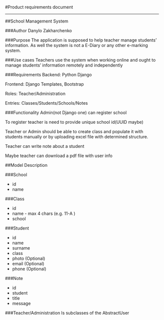 #Product requirements document

---

##School Management System

###Author
Danylo Zakharchenko

###Purpose
The application is supposed to help teacher manage students’ information. As well the system is not a E-Diary or any other e-marking system.

###Use cases
Teachers use the system when working online and ought to manage students’ information remotely and independently

###Requirements
Backend: Python Django

Frontend: Django Templates, Bootstrap

Roles: Teacher/Administration

Entries: Classes/Students/Schools/Notes

###Functionality
Admin(not Django one) can register school 

To register teacher is need to provide unique school id(UUID maybe)

Teacher or Admin should be able to create class and populate it with students manually or by uploading excel file with determined structure.

Teacher can write note about a student

Maybe teacher can download a pdf file with user info

##Model Description

###School
 
- id
- name

###Class

 - id
 - name - max 4 chars (e.g. 11-A )
 - school

###Student
 - id
 - name
 - surname
 - class
 - photo (Optional)
 - email (Optional)
 - phone (Optional)

###Note
 - id
 - student
 - title
 - message

###Teacher/Administration
Is subclasses of the AbstractUser
